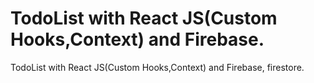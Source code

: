 # TodoList with React JS(Custom Hooks,Context) and Firebase.
 
 TodoList with React JS(Custom Hooks,Context) and Firebase, firestore.
 
 
  
 
   
    
       
         
 
 
  
